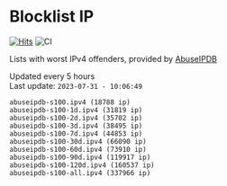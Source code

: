 # Blocklist IP

[![Hits](https://hits.seeyoufarm.com/api/count/incr/badge.svg?url=https%3A%2F%2Fgithub.com%2Fborestad%2Fblocklist-ip%2F&count_bg=%2379C83D&title_bg=%23555555&icon=&icon_color=%23E7E7E7&title=hits&edge_flat=false)](https://hits.seeyoufarm.com)  ![CI](https://img.shields.io/github/workflow/status/borestad/blocklist-ip/CI?style=flat-square)

Lists with worst IPv4 offenders, provided by [AbuseIPDB](https://www.abuseipdb.com/)

<!-- FOOTER-PLACEHOLDER -->
Updated every 5 hours<br>
Last update: `2023-07-31 - 10:06:49`
```
abuseipdb-s100.ipv4 (18788 ip)
abuseipdb-s100-1d.ipv4 (31819 ip)
abuseipdb-s100-2d.ipv4 (35702 ip)
abuseipdb-s100-3d.ipv4 (38495 ip)
abuseipdb-s100-7d.ipv4 (44853 ip)
abuseipdb-s100-30d.ipv4 (66090 ip)
abuseipdb-s100-60d.ipv4 (73910 ip)
abuseipdb-s100-90d.ipv4 (119917 ip)
abuseipdb-s100-120d.ipv4 (160537 ip)
abuseipdb-s100-all.ipv4 (337966 ip)
```
